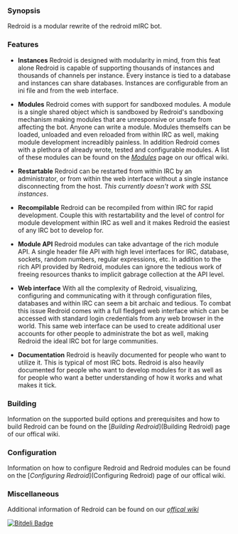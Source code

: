 ### Synopsis
Redroid is a modular rewrite of the redroid mIRC bot.

### Features
* __Instances__
    Redroid is designed with modularity in mind, from this feat alone Redroid
    is capable of supporting thousands of instances and thousands of channels
    per instance. Every instance is tied to a database and instances can
    share databases. Instances are configurable from an ini file and from
    the web interface.

* __Modules__
    Redroid comes with support for sandboxed modules. A module is a single
    shared object which is sandboxed by Redroid's sandboxing mechanism making
    modules that are unresponsive or unsafe from affecting the bot. Anyone
    can write a module. Modules themselfs can be loaded, unloaded and even
    reloaded from within IRC as well, making module development increadibly
    painless. In addition Redroid comes with a plethora of already wrote,
    tested and configurable modules. A list of these modules can be found
    on the [_Modules_](Modules) page on our offical wiki.

* __Restartable__
    Redroid can be restarted from within IRC by an administrator, or from
    within the web interface without a single instance disconnecting from
    the host. _This currently doesn't work with SSL instances_.

* __Recompilable__
    Redroid can be recompiled from within IRC for rapid development. Couple
    this with restartability and the level of control for module development
    within IRC as well and it makes Redroid the easiest of any IRC bot to
    develop for.

* __Module API__
    Redroid modules can take advantage of the rich module API. A single
    header file API with high level interfaces for IRC, database, sockets,
    random numbers, regular expressions, etc. In addition to the rich API
    provided by Redroid, modules can ignore the tedious work of freeing
    resources thanks to implicit gabrage collection at the API level.

* __Web interface__
    With all the complexity of Redroid, visualizing, configuring and
    communicating with it through configuration files, databases and
    within IRC can seem a bit archaic and tedious. To combat this issue
    Redroid comes with a full fledged web interface which can be accessed
    with standard login credentials from any web browser in the world.
    This same web interface can be used to create additional user accounts
    for other people to administrate the bot as well, making Redroid the
    ideal IRC bot for large communities.

* __Documentation__
    Redroid is heavily documented for people who want to utilize it. This
    is typical of most IRC bots. Redroid is also heavily documented for
    people who want to develop modules for it as well as for people who
    want a better understanding of how it works and what makes it tick.

### Building
Information on the supported build options and prerequisites and how to
build Redroid can be found on the [_Building Redroid_](Building Redroid)
page of our offical wiki.

### Configuration
Information on how to configure Redroid and Redroid modules can be found
on the [_Configuring Redroid_](Configuring Redroid) page of our offical
wiki.

### Miscellaneous
Additional information of Redroid can be found on our [_offical wiki_](Home)

[![Bitdeli Badge](https://d2weczhvl823v0.cloudfront.net/graphitemaster/redroid/trend.png)](https://bitdeli.com/free "Bitdeli Badge")


